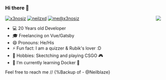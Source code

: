 ### Hi there 👋

<img align='right' src="https://github-readme-stats.vercel.app/api?username=x3nosiz&show_icons=true&theme=tokyonight">

[![x3nosiz](https://img.shields.io/static/v1?label=x3nosiz&message=%20&color=yellow&logo=&style=flat-square&logoColor=white)](https://github.com/x3nosiz/)
[![neilzxd](https://img.shields.io/static/v1?label=Instagram&message=%20&color=orange&logo=Instagram&style=flat-square&logoColor=white)](https://www.instagram.com/neilzxd/)
[![me@x3nosiz](https://img.shields.io/static/v1?label=me@x3nosiz&message=%20&color=red&logo=gmail&style=flat-square&logoColor=white)](mailto:neilblaze007@gmail.com)
  
  
- 💻 20 Years old Developer  
- 🎓 Freelancing on Vue/Gatsby
- 😄 Pronouns: He/His
- ⚡ Fun fact: I am a quizzer & Rubik's lover :D
- 🏃 Hobbies: Skectching and playing CSGO 🎮  
- 🌱 I’m currently learning Docker 🐋

Feel free to reach me // {%Backup of - @Neilblaze}
